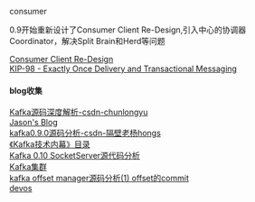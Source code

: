 consumer

0.9开始重新设计了Consumer Client Re-Design,引入中心的协调器Coordinator，解决Split Brain和Herd等问题

[Consumer Client Re-Design](https://cwiki.apache.org/confluence/display/KAFKA/Consumer+Client+Re-Design)   
[KIP-98 - Exactly Once Delivery and Transactional Messaging](https://cwiki.apache.org/confluence/display/KAFKA/KIP-98+-+Exactly+Once+Delivery+and+Transactional+Messaging#KIP-98-ExactlyOnceDeliveryandTransactionalMessaging-DataFlow)


#### blog收集   
[Kafka源码深度解析-csdn-chunlongyu](http://blog.csdn.net/chunlongyu/article/category/6417583)   
[Jason's Blog](http://www.jasongj.com/tags/Kafka/)   
[kafka0.9.0源码分析-csdn-隔壁老杨hongs](http://blog.csdn.net/u014393917/article/category/6332828)   
[《Kafka技术内幕》目录](http://zqhxuyuan.github.io/2017/01/01/Kafka-Code-Index/#《Kafka技术内幕》目录)   
[Kafka 0.10 SocketServer源代码分析](http://www.cnblogs.com/byrhuangqiang/tag/kafka/)   
[Kafka集群](http://uohzoaix.github.io/studies/)   
[kafka offset manager源码分析(1) offset的commit](http://smartyml.com/2016/09/07/kafka%20offset%20manager%E6%BA%90%E7%A0%81%E5%88%86%E6%9E%90(1)%E4%B9%8Boffset%20commit/)   
[devos](http://www.cnblogs.com/devos/category/582447.html)
